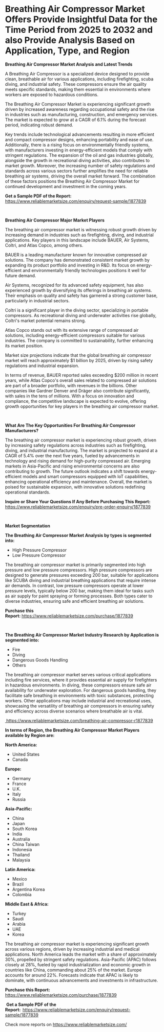 <p><h1>Breathing Air Compressor Market Offers Provide Insightful Data for the Time Period from 2025 to 2032 and also Provide Analysis Based on Application, Type, and Region</h1></p><p><strong>Breathing Air Compressor Market Analysis and Latest Trends</strong></p>
<p><p>A Breathing Air Compressor is a specialized device designed to provide clean, breathable air for various applications, including firefighting, scuba diving, and industrial safety. These compressors ensure the air quality meets specific standards, making them essential in environments where workers are exposed to hazardous conditions.</p><p>The Breathing Air Compressor Market is experiencing significant growth driven by increased awareness regarding occupational safety and the rise in industries such as manufacturing, construction, and emergency services. The market is expected to grow at a CAGR of 6.1% during the forecast period, indicating robust demand.</p><p>Key trends include technological advancements resulting in more efficient and compact compressor designs, enhancing portability and ease of use. Additionally, there is a rising focus on environmentally friendly systems, with manufacturers investing in energy-efficient models that comply with stringent regulations. The expansion of the oil and gas industries globally, alongside the growth in recreational diving activities, also contributes to market growth. Moreover, the increasing number of safety regulations and standards across various sectors further amplifies the need for reliable breathing air systems, driving the overall market forward. The combination of these factors positions the Breathing Air Compressor Market for continued development and investment in the coming years.</p></p>
<p><strong>Get a Sample PDF of the Report:&nbsp;</strong> <a href="https://www.reliablemarketsize.com/enquiry/request-sample/1877839?utm_campaign=2626&utm_medium=2&utm_source=Github&utm_content=ia&utm_term=11042025&utm_id=breathing-air-compressor">https://www.reliablemarketsize.com/enquiry/request-sample/1877839</a></p>
<p>&nbsp;</p>
<p><strong>Breathing Air Compressor Major Market Players</strong></p>
<p><p>The breathing air compressor market is witnessing robust growth driven by increasing demand in industries such as firefighting, diving, and industrial applications. Key players in this landscape include BAUER, Air Systems, Coltri, and Atlas Copco, among others.</p><p>BAUER is a leading manufacturer known for innovative compressed air solutions. The company has demonstrated consistent market growth by expanding its product portfolio and investing in R&D. Its focus on energy-efficient and environmentally friendly technologies positions it well for future demand.</p><p>Air Systems, recognized for its advanced safety equipment, has also experienced growth by diversifying its offerings in breathing air systems. Their emphasis on quality and safety has garnered a strong customer base, particularly in industrial sectors.</p><p>Coltri is a significant player in the diving sector, specializing in portable compressors. As recreational diving and underwater activities rise globally, Coltri's market potential remains strong.</p><p>Atlas Copco stands out with its extensive range of compressed air solutions, including energy-efficient compressors suitable for various industries. The company is committed to sustainability, further enhancing its market position.</p><p>Market size projections indicate that the global breathing air compressor market will reach approximately $1 billion by 2025, driven by rising safety regulations and industrial expansion.</p><p>In terms of revenue, BAUER reported sales exceeding $200 million in recent years, while Atlas Copco's overall sales related to compressed air solutions are part of a broader portfolio, with revenues in the billions. Other companies like Gardner Denver and Dräger also contribute significantly, with sales in the tens of millions. With a focus on innovation and compliance, the competitive landscape is expected to evolve, offering growth opportunities for key players in the breathing air compressor market.</p></p>
<p>&nbsp;</p>
<p><strong>What Are The Key Opportunities For Breathing Air Compressor Manufacturers?</strong></p>
<p><p>The breathing air compressor market is experiencing robust growth, driven by increasing safety regulations across industries such as firefighting, diving, and industrial manufacturing. The market is projected to expand at a CAGR of 5.4% over the next five years, fueled by advancements in technology and rising demand for high-purity compressed air. Emerging markets in Asia-Pacific and rising environmental concerns are also contributing to growth. The future outlook indicates a shift towards energy-efficient models and smart compressors equipped with IoT capabilities, enhancing operational efficiency and maintenance. Overall, the market is poised for sustainable expansion, with innovative solutions redefining operational standards.</p></p>
<p><strong>Inquire or Share Your Questions If Any Before Purchasing This Report:</strong> <a href="https://www.reliablemarketsize.com/enquiry/pre-order-enquiry/1877839?utm_campaign=2626&utm_medium=2&utm_source=Github&utm_content=ia&utm_term=11042025&utm_id=breathing-air-compressor">https://www.reliablemarketsize.com/enquiry/pre-order-enquiry/1877839</a></p>
<p>&nbsp;</p>
<p><strong>Market Segmentation</strong></p>
<p><strong>The Breathing Air Compressor Market Analysis by types is segmented into:</strong></p>
<p><ul><li>High Pressure Compressor</li><li>Low Pressure Compressor</li></ul></p>
<p><p>The breathing air compressor market is primarily segmented into high pressure and low pressure compressors. High pressure compressors are designed to generate pressures exceeding 200 bar, suitable for applications like SCUBA diving and industrial breathing applications that require intense air demands. In contrast, low pressure compressors operate at lower pressure levels, typically below 200 bar, making them ideal for tasks such as air supply for paint spraying or forming processes. Both types cater to diverse industries, ensuring safe and efficient breathing air solutions.</p></p>
<p><strong>Purchase this Report:&nbsp;</strong><a href="https://www.reliablemarketsize.com/purchase/1877839?utm_campaign=2626&utm_medium=2&utm_source=Github&utm_content=ia&utm_term=11042025&utm_id=breathing-air-compressor">https://www.reliablemarketsize.com/purchase/1877839</a></p>
<p>&nbsp;</p>
<p><strong>The Breathing Air Compressor Market Industry Research by Application is segmented into:</strong></p>
<p><ul><li>Fire</li><li>Diving</li><li>Dangerous Goods Handling</li><li>Others</li></ul></p>
<p><p>The breathing air compressor market serves various critical applications including fire services, where it provides essential air supply for firefighters in hazardous environments. In diving, these compressors ensure safe air availability for underwater exploration. For dangerous goods handling, they facilitate safe breathing in environments with toxic substances, protecting workers. Other applications may include industrial and recreational uses, showcasing the versatility of breathing air compressors in ensuring safety and efficiency across diverse scenarios where breathable air is vital.</p></p>
<p><a href="https://www.reliablemarketsize.com/breathing-air-compressor-r1877839?utm_campaign=2626&utm_medium=2&utm_source=Github&utm_content=ia&utm_term=11042025&utm_id=breathing-air-compressor">&nbsp;https://www.reliablemarketsize.com/breathing-air-compressor-r1877839</a></p>
<p><strong>In terms of Region, the Breathing Air Compressor Market Players available by Region are:</strong></p>
<p>
    <p> <strong> North America: </strong>
        <ul>
            <li>United States</li>
            <li>Canada</li>
        </ul>
        </p> 
    <p> <strong> Europe: </strong>
        <ul>
            <li>Germany</li>
            <li>France</li>
            <li>U.K.</li>
            <li>Italy</li>
            <li>Russia</li>
        </ul>
        </p> 
    <p> <strong> Asia-Pacific: </strong>
        <ul>
            <li>China</li>
            <li>Japan</li>
            <li>South Korea</li>
            <li>India</li>
            <li>Australia</li>
            <li>China Taiwan</li>
            <li>Indonesia</li>
            <li>Thailand</li>
            <li>Malaysia</li>
        </ul>
        </p> 
    <p> <strong> Latin America: </strong>
        <ul>
            <li>Mexico</li>
            <li>Brazil</li>
            <li>Argentina Korea</li>
            <li>Colombia</li>
        </ul>
        </p> 
    <p> <strong> Middle East & Africa: </strong>
        <ul>
            <li>Turkey</li>
            <li>Saudi</li>
            <li>Arabia</li>
            <li>UAE</li>
            <li>Korea</li>
        </ul>
    </p>
    </p>
<p><p>The breathing air compressor market is experiencing significant growth across various regions, driven by increasing industrial and medical applications. North America leads the market with a share of approximately 30%, propelled by stringent safety regulations. Asia-Pacific (APAC) follows closely at 28%, fueled by rapid industrialization and economic growth in countries like China, commanding about 25% of the market. Europe accounts for around 22%. Forecasts indicate that APAC is likely to dominate, with continuous advancements and investments in infrastructure.</p></p>
<p><strong>Purchase this Report: </strong><a href="https://www.reliablemarketsize.com/purchase/1877839?utm_campaign=2626&utm_medium=2&utm_source=Github&utm_content=ia&utm_term=11042025&utm_id=breathing-air-compressor">https://www.reliablemarketsize.com/purchase/1877839</a></p>
<p>&nbsp;<strong>Get a Sample PDF of the Report:&nbsp;&nbsp;</strong><a href="https://www.reliablemarketsize.com/enquiry/request-sample/1877839?utm_campaign=2626&utm_medium=2&utm_source=Github&utm_content=ia&utm_term=11042025&utm_id=breathing-air-compressor">https://www.reliablemarketsize.com/enquiry/request-sample/1877839</a></p>
<p><strong></strong></p>
<p>Check more reports on <a href="https://www.reliablemarketsize.com/?utm_campaign=2626&utm_medium=2&utm_source=Github&utm_content=ia&utm_term=11042025&utm_id=breathing-air-compressor">https://www.reliablemarketsize.com/</a></p>